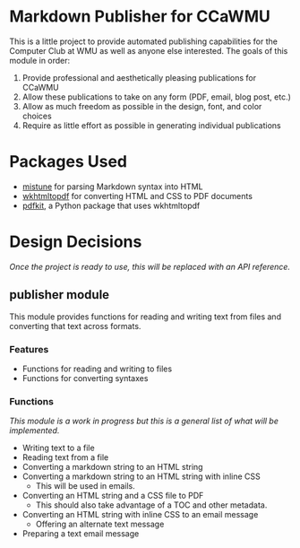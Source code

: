 # Markdown Publisher for CCaWMU

This is a little project to provide automated publishing capabilities for the Computer Club at WMU as well as anyone else interested. The goals of this module in order:

1. Provide professional and aesthetically pleasing publications for CCaWMU
1. Allow these publications to take on any form (PDF, email, blog post, etc.)
1. Allow as much freedom as possible in the design, font, and color choices
1. Require as little effort as possible in generating individual publications

# Packages Used

- [mistune](https://github.com/lepture/mistune) for parsing Markdown syntax into HTML
- [wkhtmltopdf](http://wkhtmltopdf.org/) for converting HTML and CSS to PDF documents
- [pdfkit](https://pypi.python.org/pypi/pdfkit), a Python package that uses wkhtmltopdf 

# Design Decisions

*Once the project is ready to use, this will be replaced with an API reference.*

## publisher module

This module provides functions for reading and writing text from files and converting that text across formats.

### Features
- Functions for reading and writing to files
- Functions for converting syntaxes

### Functions

*This module is a work in progress but this is a general list of what will be implemented.*

- Writing text to a file
- Reading text from a file
- Converting a markdown string to an HTML string 
- Converting a markdown string to an HTML string with inline CSS
  - This will be used in emails.
- Converting an HTML string and a CSS file to PDF
  - This should also take advantage of a TOC and other metadata.
- Converting an HTML string with inline CSS to an email message
  - Offering an alternate text message
- Preparing a text email message
